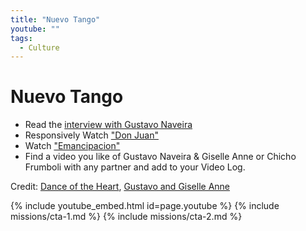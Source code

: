 ```yaml
---
title: "Nuevo Tango"
youtube: ""
tags:
  - Culture
---
```


# Nuevo Tango #

* Read the [interview with Gustavo Naveira](http://www.danceoftheheart.com/naveirainterview.htm)
* Responsively Watch ["Don Juan"](https://www.youtube.com/watch?v=s5FOjT959J0)
* Watch ["Emancipacion"](https://www.youtube.com/watch?v=NKDQfNKKsiw)
* Find a video you like of Gustavo Naveira & Giselle Anne or Chicho Frumboli with any partner and add to your Video Log. 

Credit: [Dance of the Heart](http://danceoftheheart.com/wordpress/), [Gustavo and Giselle Anne](http://www.gustavoygiselle.com/)

{% include youtube_embed.html id=page.youtube %}
{% include missions/cta-1.md %}
{% include missions/cta-2.md %}
